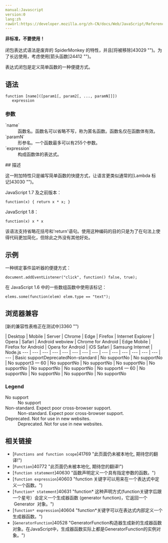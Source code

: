 ```yaml
---
manual:Javascript
version:0
lang:zh
rawUrl:https://developer.mozilla.org/zh-CN/docs/Web/JavaScript/Reference/Operators/Expression_closures
---
```




**非标准，不要使用！**<br></br>闭包表达式语法是废弃的 SpiderMonkey 的特性，并且[将被移除]43029 "")。为了长远使用，考虑使用[箭头函数]24412 "")。


表达式闭包是定义简单函数的一种便捷方式。


## 语法<a name="语法"></a>

```
function [name]([param1[, param2[, ..., paramN]]])
   expression

```

### 参数<a name="参数"></a>
<dl><dt id=''>`name`</dt><dd>函数名。函数名可以省略不写，称为匿名函数。函数名仅在函数体有效。</dd><dt id=''>`paramN`</dt><dd>形参名。一个函数最多可以有255个参数。</dd><dt id=''>`expression`</dt><dd>构成函数体的表达式。</dd></dl>
## 描述<a name="描述"></a>


这一附加特性只是编写简单函数的快捷方式，让语言更类似通常的[Lambda 标记]43030 "")。



JavaScript 1.7 及之前版本：


```
function(x) { return x * x; }
```


JavaScript 1.8：


```
function(x) x * x
```


该语法支持省略花括号和&#39;return&#39;语句。使用这种编码的目的只是为了在句法上使得代码更加简化，但除此之外没有其他好处。


## 示例<a name="示例"></a>


一种绑定事件监听器的便捷方式：


```
document.addEventListener("click", function() false, true);
```


在 JavaScript 1.6 中的一些数组函数中使用该标记：


```
elems.some(function(elem) elem.type == "text");
```

## 浏览器兼容<a name="浏览器兼容"></a>
[新的兼容性表格正在测试中<i></i>]3360 "")

 | <abbr>Desktop<i></i></abbr> | <abbr>Mobile<i></i></abbr> | <abbr>Server<i></i></abbr> 
 | <abbr>Chrome<i></i></abbr> | <abbr>Edge<i></i></abbr> | <abbr>Firefox<i></i></abbr> | <abbr>Internet Explorer<i></i></abbr> | <abbr>Opera<i></i></abbr> | <abbr>Safari<i></i></abbr> | <abbr>Android webview<i></i></abbr> | <abbr>Chrome for Android<i></i></abbr> | <abbr>Edge Mobile<i></i></abbr> | <abbr>Firefox for Android<i></i></abbr> | <abbr>Opera for Android<i></i></abbr> | <abbr>iOS Safari<i></i></abbr> | <abbr>Samsung Internet<i></i></abbr> | <abbr>Node.js<i></i></abbr> 
 ---  |  ---  |  ---  |  ---  |  ---  |  ---  |  ---  |  ---  |  ---  |  ---  |  ---  |  ---  |  ---  |  ---  |  ---  | 
Basic support<abbr>Deprecated<i></i></abbr><abbr>Non-standard<i></i></abbr> | <abbr>No support</abbr>No | <abbr>No support</abbr>No | <abbr>No support</abbr>3 — 60 | <abbr>No support</abbr>No | <abbr>No support</abbr>No | <abbr>No support</abbr>No | <abbr>No support</abbr>No | <abbr>No support</abbr>No | <abbr>No support</abbr>No | <abbr>No support</abbr>4 — 60 | <abbr>No support</abbr>No | <abbr>No support</abbr>No | <abbr>No support</abbr>No | <abbr>No support</abbr>No 


### Legend<a name="Legend"></a>
<dl><dt id=''><abbr>No support</abbr></dt><dd>No support</dd><dt id=''><abbr>Non-standard. Expect poor cross-browser support.<i></i></abbr></dt><dd>Non-standard. Expect poor cross-browser support.</dd><dt id=''><abbr>Deprecated. Not for use in new websites.<i></i></abbr></dt><dd>Deprecated. Not for use in new websites.</dd></dl>

## 相关链接<a name="相关链接"></a>

* [`Functions and function scope`]41769 "此页面仍未被本地化, 期待您的翻译!")
* [`Function`]40772 "此页面仍未被本地化, 期待您的翻译!")
* [`function statement`]40630 "函数声明定义一个具有指定参数的函数。")
* [`function expression`]40603 "function 关键字可以用来在一个表达式中定义一个函数。")
* [`function* statement`]40631 "function* 这种声明方式(function关键字后跟一个星号）会定义一个生成器函数 (generator function)，它返回一个  Generator  对象。")
* [`function* expression`]40604 "function*关键字可以在表达式内部定义一个生成器函数。")
* [`GeneratorFunction`]40528 "GeneratorFunction构造器生成新的生成器函数 对象。在JavaScript中，生成器函数实际上都是GeneratorFunction的实例对象。")




